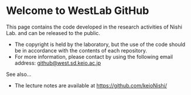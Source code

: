 # Welcome to WestLab GitHub

This page contains the code developed in the research activities of Nishi Lab. and can be released to the public.
- The copyright is held by the laboratory, but the use of the code should be in accordance with the contents of each repository.
- For more information, please contact by using the following email address: github@west.sd.keio.ac.jp

See also...
- The lecture notes are available at https://github.com/keioNishi/
